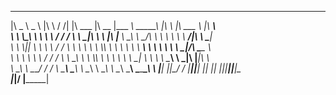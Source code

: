  _____ ______       ___    ___      ________  ________  _________  ________ ___  ___       _______   ________      
|\   _ \  _   \    |\  \  /  /|    |\   ___ \|\   __  \|\___   ___\\  _____\\  \|\  \     |\  ___ \ |\   ____\     
\ \  \\\__\ \  \   \ \  \/  / /    \ \  \_|\ \ \  \|\  \|___ \  \_\ \  \__/\ \  \ \  \    \ \   __/|\ \  \___|_    
 \ \  \\|__| \  \   \ \    / /      \ \  \ \\ \ \  \\\  \   \ \  \ \ \   __\\ \  \ \  \    \ \  \_|/_\ \_____  \   
  \ \  \    \ \  \   \/  /  /        \ \  \_\\ \ \  \\\  \   \ \  \ \ \  \_| \ \  \ \  \____\ \  \_|\ \|____|\  \  
   \ \__\    \ \__\__/  / /           \ \_______\ \_______\   \ \__\ \ \__\   \ \__\ \_______\ \_______\____\_\  \ 
    \|__|     \|__|\___/ /             \|_______|\|_______|    \|__|  \|__|    \|__|\|_______|\|_______|\_________\
                  \|___|/                                                                              \|_________|
